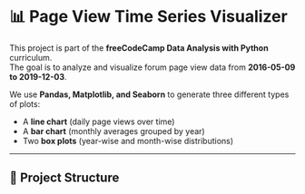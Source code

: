# 📊 Page View Time Series Visualizer

This project is part of the **freeCodeCamp Data Analysis with Python** curriculum.  
The goal is to analyze and visualize forum page view data from **2016-05-09 to 2019-12-03**.

We use **Pandas, Matplotlib, and Seaborn** to generate three different types of plots:
- A **line chart** (daily page views over time)
- A **bar chart** (monthly averages grouped by year)
- Two **box plots** (year-wise and month-wise distributions)

---

## 📂 Project Structure

